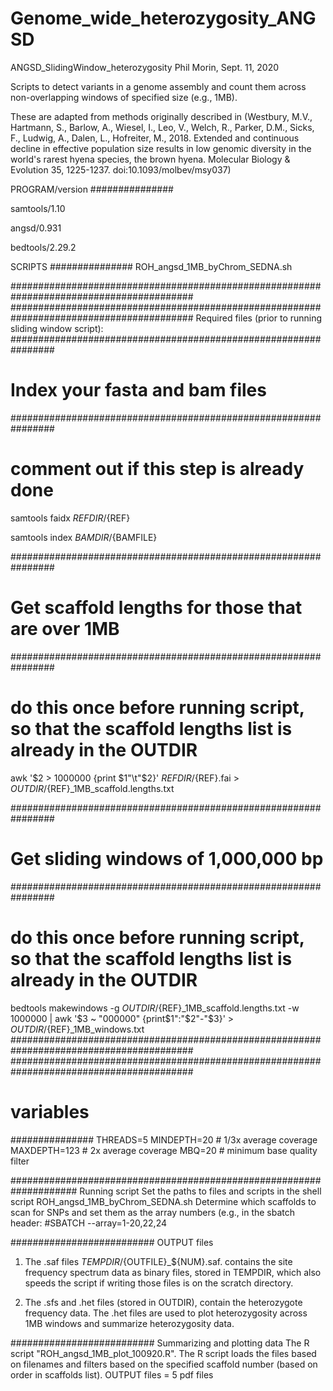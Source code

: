 # Genome_wide_heterozygosity_ANGSD

ANGSD_SlidingWindow_heterozygosity
Phil Morin, Sept. 11, 2020

Scripts to detect variants in a genome assembly and count them across non-overlapping windows of specified size (e.g., 1MB).

These are adapted from methods originally described in (Westbury, M.V., Hartmann, S., Barlow, A., Wiesel, I., Leo, V., Welch, R., Parker, D.M., Sicks, F., Ludwig, A., Dalen, L., Hofreiter, M., 2018. Extended and continuous decline in effective population size results in low genomic diversity in the world's rarest hyena species, the brown hyena. Molecular Biology & Evolution 35, 1225-1237. doi:10.1093/molbev/msy037)

PROGRAM/version
###############

samtools/1.10

angsd/0.931 

bedtools/2.29.2 


SCRIPTS
###############
ROH_angsd_1MB_byChrom_SEDNA.sh


#########################################################################################
#########################################################################################
Required files (prior to running sliding window script):
################################################################
# Index your fasta and bam files
################################################################
# comment out if this step is already done
samtools faidx ${REFDIR}/${REF}

samtools index ${BAMDIR}/${BAMFILE}

################################################################
# Get scaffold lengths for those that are over 1MB
################################################################
# do this once before running script, so that the scaffold lengths list is already in the OUTDIR

awk '$2 > 1000000 {print $1"\t"$2}' ${REFDIR}/${REF}.fai > ${OUTDIR}/${REF}_1MB_scaffold.lengths.txt

################################################################
# Get sliding windows of 1,000,000 bp
################################################################
# do this once before running script, so that the scaffold lengths list is already in the OUTDIR

bedtools makewindows -g ${OUTDIR}/${REF}_1MB_scaffold.lengths.txt -w 1000000 | awk '$3 ~ "000000" {print$1":"$2"-"$3}' > ${OUTDIR}/${REF}_1MB_windows.txt
#########################################################################################
#########################################################################################



# variables
###############
THREADS=5
MINDEPTH=20   # 1/3x average coverage
MAXDEPTH=123	# 2x average coverage
MBQ=20  # minimum base quality filter
	

####################################################################
Running script
Set the paths to files and scripts in the shell script ROH_angsd_1MB_byChrom_SEDNA.sh
Determine which scaffolds to scan for SNPs and set them as the array numbers (e.g., in the sbatch header: #SBATCH --array=1-20,22,24

##########################
OUTPUT files
1) The .saf files ${TEMPDIR}/${OUTFILE}_${NUM}.saf. contains the site frequency spectrum data as binary files, stored in TEMPDIR, which also speeds the script if writing those files is on the scratch directory. 

2) The .sfs and .het files (stored in OUTDIR), contain the heterozygote frequency data. The .het files are used to plot heterozygosity across 1MB windows and summarize heterozygosity data.

##########################
Summarizing and plotting data
The R script "ROH_angsd_1MB_plot_100920.R". 
The R script loads the files based on filenames and filters based on the specified scaffold number (based on order in scaffolds list). 
OUTPUT files = 5 pdf files



